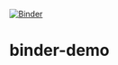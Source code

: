 [![Binder](https://mybinder.org/badge_logo.svg)](https://mybinder.org/v2/gh/git@github.com:jsteyn/binder-demo.git/main)

# binder-demo

